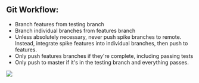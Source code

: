 ## Git Workflow:

* Branch features from testing branch
* Branch individual branches from features branch
* Unless absolutely necessary, never push spike branches to remote. Instead, integrate spike features into individual branches, then push to features. 
* Only push features branches if they're complete, including passing tests
* Only push to master if it's in the testing branch and everything passes.

<img src="http://i.minus.com/ibNlsEL1zJIOS.png">